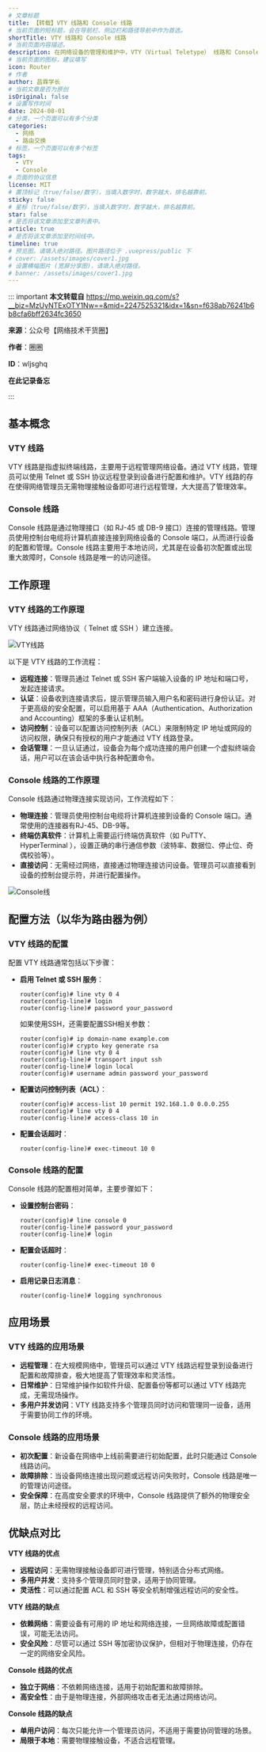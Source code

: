```yaml
---
# 文章标题
title: 【转载】VTY 线路和 Console 线路
# 当前页面的短标题，会在导航栏、侧边栏和路径导航中作为首选。
shortTitle: VTY 线路和 Console 线路
# 当前页面内容描述。
description: 在网络设备的管理和维护中，VTY（Virtual Teletype） 线路和 Console（控制台） 线路是两种重要的访问方式。它们在功能、用途、安全性等方面有显著的不同。本文将深入探讨这两种线路的特点、工作原理、配置方法、应用场景以及它们在网络管理中的具体作用。
# 当前页面的图标，建议填写
icon: Router
# 作者
author: 昌霖学长
# 当前文章是否为原创
isOriginal: false
# 设置写作时间
date: 2024-08-01
# 分类，一个页面可以有多个分类
categories: 
  - 网络
  - 路由交换
# 标签，一个页面可以有多个标签
tags: 
  - VTY
  - Console
# 页面的协议信息
license: MIT 
# 置顶标记（true/false/数字），当填入数字时，数字越大，排名越靠前。
sticky: false
# 星标（true/false/数字），当填入数字时，数字越大，排名越靠前。
star: false
# 是否将该文章添加至文章列表中。
article: true
# 是否将该文章添加至时间线中。
timeline: true
# 预览图。请填入绝对路径。图片路径位于 .vuepress/public 下
# cover: /assets/images/cover1.jpg
# 设置横幅图片 (宽屏分享图)，请填入绝对路径。
# banner: /assets/images/cover1.jpg
---
```


::: important
**本文转载自** https://mp.weixin.qq.com/s?__biz=MzUyNTExOTY1Nw==&mid=2247525321&idx=1&sn=f638ab76241b6b8cfa6bff2634fc3650

**来源**：公众号【网络技术干货圈】

**作者**：圈圈

**ID**：wljsghq

**在此记录备忘**

:::

## 基本概念

### VTY 线路

VTY 线路是指虚拟终端线路，主要用于远程管理网络设备。通过 VTY 线路，管理员可以使用 Telnet 或 SSH 协议远程登录到设备进行配置和维护。VTY 线路的存在使得网络管理员无需物理接触设备即可进行远程管理，大大提高了管理效率。

### Console 线路

Console 线路是通过物理接口（如 RJ-45 或 DB-9 接口）连接的管理线路。管理员使用控制台电缆将计算机直接连接到网络设备的 Console 端口，从而进行设备的配置和管理。Console 线路主要用于本地访问，尤其是在设备初次配置或出现重大故障时，Console 线路是唯一的访问途径。

## 工作原理

### VTY 线路的工作原理

VTY 线路通过网络协议（ Telnet 或 SSH ）建立连接。

![VTY线路](/assets/postsimages/2024-08-01-VTY线路和Console线路/01-VTY线路.png)

以下是 VTY 线路的工作流程：

- **远程连接**：管理员通过 Telnet 或 SSH 客户端输入设备的 IP 地址和端口号，发起连接请求。
- **认证**：设备收到连接请求后，提示管理员输入用户名和密码进行身份认证。对于更高级的安全配置，可以启用基于 AAA（Authentication、Authorization and Accounting）框架的多重认证机制。
- **访问控制**：设备可以配置访问控制列表（ACL）来限制特定 IP 地址或网段的访问权限，确保只有授权的用户才能通过 VTY 线路登录。
- **会话管理**：一旦认证通过，设备会为每个成功连接的用户创建一个虚拟终端会话，用户可以在该会话中执行各种配置命令。

### Console 线路的工作原理

Console 线路通过物理连接实现访问，工作流程如下：

- **物理连接**：管理员使用控制台电缆将计算机连接到设备的 Console 端口。通常使用的连接器有RJ-45、DB-9等。
- **终端仿真软件**：计算机上需要运行终端仿真软件（如 PuTTY、HyperTerminal ），设置正确的串行通信参数（波特率、数据位、停止位、奇偶校验等）。
- **直接访问**：无需经过网络，直接通过物理连接访问设备。管理员可以直接看到设备的控制台提示符，并进行配置操作。

![Console线](/assets/postsimages/2024-08-01-VTY线路和Console线路/02-Console线.png)

## 配置方法（以华为路由器为例）

### VTY 线路的配置

配置 VTY 线路通常包括以下步骤：

- **启用 Telnet 或 SSH 服务**：
    
    ```shellsession title="Huawei VRP Console"
    router(config)# line vty 0 4
    router(config-line)# login
    router(config-line)# password your_password
    ```
    
    如果使用SSH，还需要配置SSH相关参数：
    
    ```shellsession title="Huawei VRP Console"
    router(config)# ip domain-name example.com
    router(config)# crypto key generate rsa
    router(config)# line vty 0 4
    router(config-line)# transport input ssh
    router(config-line)# login local
    router(config)# username admin password your_password
    ```
    
- **配置访问控制列表（ACL）**：
    
    ```shellsession title="Huawei VRP Console"
    router(config)# access-list 10 permit 192.168.1.0 0.0.0.255
    router(config)# line vty 0 4
    router(config-line)# access-class 10 in
    ```
    
- **配置会话超时**：
    
    ```shellsession title="Huawei VRP Console"
    router(config-line)# exec-timeout 10 0
    ```
    

### Console 线路的配置

Console 线路的配置相对简单，主要步骤如下：

- **设置控制台密码**：
    
    ```shellsession title="Huawei VRP Console"
    router(config)# line console 0
    router(config-line)# password your_password
    router(config-line)# login
    ```
    
- **配置会话超时**：
    
    ```shellsession title="Huawei VRP Console"
    router(config-line)# exec-timeout 10 0
    ```
    
- **启用记录日志消息**：
    
    ```shellsession title="Huawei VRP Console"
    router(config-line)# logging synchronous
    ```
    

## 应用场景

### VTY 线路的应用场景

- **远程管理**：在大规模网络中，管理员可以通过 VTY 线路远程登录到设备进行配置和故障排查，极大地提高了管理效率和灵活性。
- **日常维护**：日常维护操作如软件升级、配置备份等都可以通过 VTY 线路完成，无需现场操作。
- **多用户并发访问**：VTY 线路支持多个管理员同时访问和管理同一设备，适用于需要协同工作的环境。

### Console 线路的应用场景

- **初次配置**：新设备在网络中上线前需要进行初始配置，此时只能通过 Console 线路访问。
- **故障排除**：当设备网络连接出现问题或远程访问失败时，Console 线路是唯一的管理访问途径。
- **安全保障**：在高度安全要求的环境中，Console 线路提供了额外的物理安全层，防止未经授权的远程访问。

## 优缺点对比

**VTY 线路的优点**

- **远程访问**：无需物理接触设备即可进行管理，特别适合分布式网络。
- **多用户并发**：支持多个管理员同时登录，适用于协同管理。
- **灵活性**：可以通过配置 ACL 和 SSH 等安全机制增强远程访问的安全性。

**VTY 线路的缺点**

- **依赖网络**：需要设备有可用的 IP 地址和网络连接，一旦网络故障或配置错误，可能无法访问。
- **安全风险**：尽管可以通过 SSH 等加密协议保护，但相对于物理连接，仍存在一定的网络安全风险。

**Console 线路的优点**

- **独立于网络**：不依赖网络连接，适用于初始配置和故障排除。
- **高安全性**：由于是物理连接，外部网络攻击者无法通过网络访问。

**Console 线路的缺点**

- **单用户访问**：每次只能允许一个管理员访问，不适用于需要协同管理的场景。
- **局限于本地**：需要物理接触设备，不适合远程管理。
